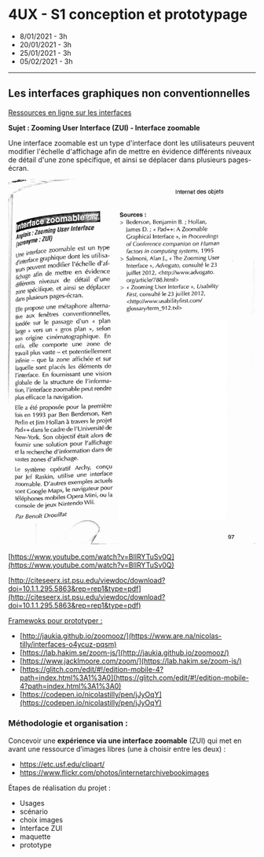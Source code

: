 # 4UX - S1 conception et prototypage
- 8/01/2021 - 3h
- 20/01/2021 - 3h
- 25/01/2021 - 3h
- 05/02/2021 - 3h

---

## Les interfaces graphiques non conventionnelles

[Ressources en ligne sur les interfaces](https://www.are.na/nicolas-tilly/interfaces-o4ycuz-pqsm)

**Sujet : Zooming User Interface (ZUI) - Interface zoomable**

Une interface zoomable est un type d'interface dont les utilisateurs peuvent modifier l'échelle d'affichage afin de mettre en évidence différents niveaux de détail d'une zone spécifique, et ainsi se déplacer dans plusieurs pages-écran.

![](../images/interface-zoomable.jpg)

[https://www.youtube.com/watch?v=BlIRYTuSv0Q](https://www.youtube.com/watch?v=BlIRYTuSv0Q)

[http://citeseerx.ist.psu.edu/viewdoc/download?doi=10.1.1.295.5863&rep=rep1&type=pdf](http://citeseerx.ist.psu.edu/viewdoc/download?doi=10.1.1.295.5863&rep=rep1&type=pdf)

<u>Framewoks pour prototyper :</u> 

- [http://jaukia.github.io/zoomooz/](https://www.are.na/nicolas-tilly/interfaces-o4ycuz-pqsm)
- [https://lab.hakim.se/zoom-js/](http://jaukia.github.io/zoomooz/)
- [https://www.jacklmoore.com/zoom/](https://lab.hakim.se/zoom-js/)
- [https://glitch.com/edit/#!/edition-mobile-4?path=index.html%3A1%3A0](https://glitch.com/edit/#!/edition-mobile-4?path=index.html%3A1%3A0)
- [https://codepen.io/nicolastilly/pen/jJyOqY](https://codepen.io/nicolastilly/pen/jJyOqY)

### Méthodologie et organisation :

Concevoir une **expérience via une interface zoomable** (ZUI) qui met en avant une ressource d’images libres (une à choisir entre les deux) :

- <https://etc.usf.edu/clipart/>
- <https://www.flickr.com/photos/internetarchivebookimages>

Étapes de réalisation du projet :

- Usages
- scénario
- choix images
- Interface ZUI
- maquette
- prototype